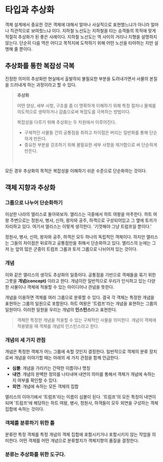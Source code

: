 # 타입과 추상화

객체 설계에서 중요한 것은 객체에 대해서 얼마나 사실적으로 표현했느냐가 아니라 얼마나 직관적으로 보여줬느냐 이다. 지하철 노선도는 지하철을 타는 승객들의 목적에 맞게 적절히 추상화가 된 좋은 사례이다. 지하철 노선도는 역 사이의 거리나 지형을 설명하지 않는다. 단순히 다음 역은 어디고 목적지에 도착하기 위해 어떤 노선을 타야하는 지만 설명해 줄 뿐이다. 

## 추상화를 통한 복잡성 극복

진정한 의미의 추상화란 현실에서 출발하되 불필요한 부분을 도려내가면서 사물의 본질을 드러내게 하는 과정이라고 할 수 있다.

> **추상화** <br/>
> 
> 어떤 양상, 세부 사항, 구조를 좀 더 명확하게 이해하기 위해 특정 절차나 물체를 의도적으로 생략하거나 감춤으로써 복잡도를 극복하는 방법이다. <br/>
> 
> 복잡성을 다루기 위해 추상화는 두 차원에서 이루어진다. <br/>
>
> - 구체적인 사물들 간의 공통점을 취하고 차이점은 버리는 일반화를 통해 단순하게 만든다.
> - 중요한 부분을 강조하기 위해 불필요한 세부 사항을 제거함으로 써 단순하게 만든다. <br>
> <br/>

모든 경우 추상화의 목적은 복잡성을 이해하기 쉬운 수준으로 단순화하는 것이다.

## 객체 지향과 추상화

### 그룹으로 나누어 단순화하기

이상한 나라의 엘리스로 돌아와보자. 앨리스는 극중에서 하트 여왕을 마주한다. 하트 여왕 주변으로는 정원사, 병사, 신하, 왕자와 공주, 하객으로 구성되어있고 그 옆에 토끼가 자리하고 있다. 여기서 앨리스는 이렇게 생각한다. '기껏해야 그냥 트럼프일 뿐이다.'

정원사, 병사, 신하, 왕자와 공주, 하객은 모두 하나의 독립적인 객체이다. 하지만 앨리스는 그들의 차이점은 뒤로하고 공통점만을 취해서 단순화하고 있다. 앨리스의 눈에는 그저 눈 앞의 많은 군중이 트럼프 그룹과 토끼 그룹으로 나뉘어져 있는 것이다.

### 개념

이와 같은 앨리스의 생각도 추상화의 일종이다. 공통점을 기반으로 객체들을 묶기 위한 그릇을 **개념(concept)** 이라고 한다. 개념이란 일반적으로 우리가 인식하고 있는 다양한 사물이나 객체에 적용할 수 있는 아이디어나 관념을 뜻한다.

개념을 이용하면 객체를 여러 그룹으로 분류할 수 있다. 결국 각 객체는 특정한 개념을 표현하는 그룹의 일원으로 포함된다. 하트 여왕은 '트럼프'라는 개념을 표현하는 그룹의 일원이다. 이러한 일원을 우리는 개념의 **인스턴스**라고 표현한다. 

> 객체란 특정한 개념을 적용할 수 있는 구체적인 사물을 의미한다. 개념이 객체에 적용됐을 때 객체를 개념의 인스턴스라고 한다.

### 개념의 세 가지 관점

개념은 특정한 객체가 어느 그룹에 속할 것인지 결정한다. 일반적으로 객체의 분류 장치로써 개념을 이야기할 때는 아래의 세 가지 관점을 함께 언급한다.

- **심볼**: 개념을 가리키는 간략한 이름이나 명칭
- **내연**: 개념의 완벽한 정의를 나타내며 내연의 의미를 통해서 객체가 개념에 속하는지 여부를 확인할 수 있다.
- **외연**: 개념에 속하는 모든 객체의 집합

앨리스의 이야기에서 '트럼프'라는 이름이 심볼이 된다. '트럼프'의 모든 특징이 내연이 되며 '트럼프'에 해당하는 하트 여왕, 병사, 정원사, 하객들이 모두 외연을 구성하는 객체 집합에 속하는 것이다.

### 객체를 분류하기 위한 틀

분류란 특정 객체를 특정 개념의 객체 집합에 포함시키거나 포함시키지 않는 작업을 의미한다. 어떤 객체를 어떤 개념으로 분류할지가 객체지향의 품질을 결정한다.

### 분류는 추상화를 위한 도구다.